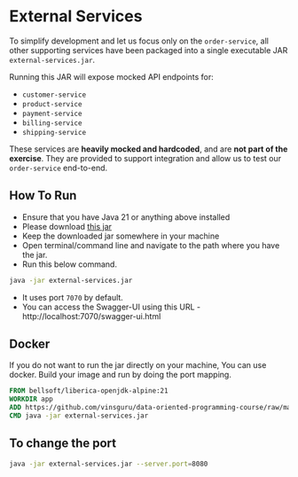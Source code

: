 # **External Services**

To simplify development and let us focus only on the `order-service`, all other supporting services have been packaged into a single executable JAR `external-services.jar`.

Running this JAR will expose mocked API endpoints for:

- `customer-service`
- `product-service`
- `payment-service`
- `billing-service`
- `shipping-service`

These services are **heavily mocked and hardcoded**, and are **not part of the exercise**. They are provided to support integration and allow us to test our `order-service` end-to-end.

## How To Run

- Ensure that you have Java 21 or anything above installed
- Please download [this jar](downloads/external-services.jar)
- Keep the downloaded jar somewhere in your machine
- Open terminal/command line and navigate to the path where you have the jar.
- Run this below command.

```bash
java -jar external-services.jar
```
- It uses port `7070` by default.
- You can access the Swagger-UI using this URL - http://localhost:7070/swagger-ui.html

## Docker

If you do not want to run the jar directly on your machine, You can use docker. Build your image and run by doing the port mapping.
```Dockerfile
FROM bellsoft/liberica-openjdk-alpine:21
WORKDIR app
ADD https://github.com/vinsguru/data-oriented-programming-course/raw/master/02-order-processing-workflow/downloads/external-services.jar external-services.jar
CMD java -jar external-services.jar
```

## To change the port

```bash
java -jar external-services.jar --server.port=8080
```


